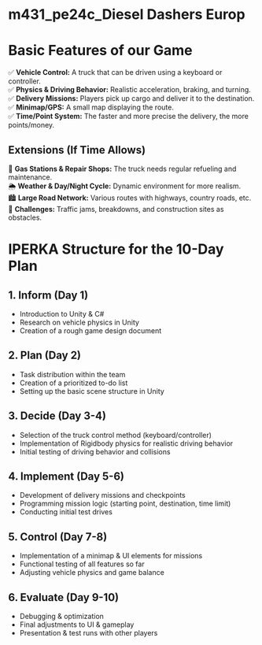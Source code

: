 # m431_pe24c_Diesel Dashers Europ

# Basic Features of our Game

✅ **Vehicle Control:** A truck that can be driven using a keyboard or controller.  
✅ **Physics & Driving Behavior:** Realistic acceleration, braking, and turning.  
✅ **Delivery Missions:** Players pick up cargo and deliver it to the destination.  
✅ **Minimap/GPS:** A small map displaying the route.  
✅ **Time/Point System:** The faster and more precise the delivery, the more points/money.  

## Extensions (If Time Allows)

🚛 **Gas Stations & Repair Shops:** The truck needs regular refueling and maintenance.  
🌦️ **Weather & Day/Night Cycle:** Dynamic environment for more realism.  
🏙️ **Large Road Network:** Various routes with highways, country roads, etc.  
🚧 **Challenges:** Traffic jams, breakdowns, and construction sites as obstacles.  

# IPERKA Structure for the 10-Day Plan

## 1. **Inform (Day 1)**
- Introduction to Unity & C#  
- Research on vehicle physics in Unity  
- Creation of a rough game design document  

## 2. **Plan (Day 2)**
- Task distribution within the team  
- Creation of a prioritized to-do list  
- Setting up the basic scene structure in Unity  

## 3. **Decide (Day 3-4)**
- Selection of the truck control method (keyboard/controller)  
- Implementation of Rigidbody physics for realistic driving behavior  
- Initial testing of driving behavior and collisions  

## 4. **Implement (Day 5-6)**
- Development of delivery missions and checkpoints  
- Programming mission logic (starting point, destination, time limit)  
- Conducting initial test drives  

## 5. **Control (Day 7-8)**
- Implementation of a minimap & UI elements for missions  
- Functional testing of all features so far  
- Adjusting vehicle physics and game balance  

## 6. **Evaluate (Day 9-10)**
- Debugging & optimization  
- Final adjustments to UI & gameplay  
- Presentation & test runs with other players
